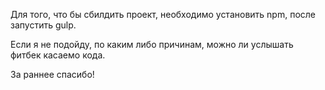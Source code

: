 Для того, что бы сбилдить проект, необходимо установить npm, после запустить gulp. 

Если я не подойду, по каким либо причинам, можно ли услышать фитбек касаемо кода. 

За раннее спасибо!
